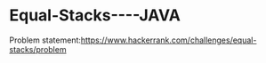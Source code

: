 # Equal-Stacks----JAVA
Problem statement:https://www.hackerrank.com/challenges/equal-stacks/problem
